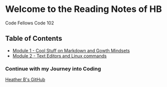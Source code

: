 # Welcome to the Reading Notes of HB
Code Fellows Code 102

## Table of Contents
- [Module 1 - Cool Stuff on Markdown and Gowth Mindsets](module1.md)
- [Module 2 - Text Editors and Linux commands](linux_textEdit.md)





### Continue with my Journey into Coding
[Heather B's GitHub](https://github.com/vbchomp)




